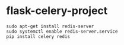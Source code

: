 # flask-celery-project

```
sudo apt-get install redis-server
sudo systemctl enable redis-server.service
pip install celery redis
```

